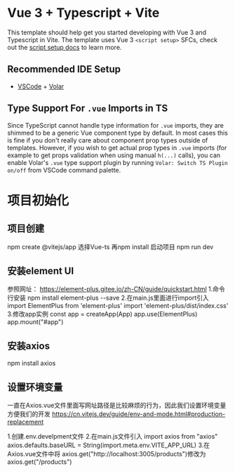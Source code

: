 # Vue 3 + Typescript + Vite

This template should help get you started developing with Vue 3 and Typescript in Vite. The template uses Vue 3 `<script setup>` SFCs, check out the [script setup docs](https://v3.vuejs.org/api/sfc-script-setup.html#sfc-script-setup) to learn more.

## Recommended IDE Setup

- [VSCode](https://code.visualstudio.com/) + [Volar](https://marketplace.visualstudio.com/items?itemName=johnsoncodehk.volar)

## Type Support For `.vue` Imports in TS

Since TypeScript cannot handle type information for `.vue` imports, they are shimmed to be a generic Vue component type by default. In most cases this is fine if you don't really care about component prop types outside of templates. However, if you wish to get actual prop types in `.vue` imports (for example to get props validation when using manual `h(...)` calls), you can enable Volar's `.vue` type support plugin by running `Volar: Switch TS Plugin on/off` from VSCode command palette.

# 项目初始化
## 项目创建
npm create @vitejs/app
选择Vue-ts
再npm install
启动项目
npm run dev

## 安装element UI
参照网址：
https://element-plus.gitee.io/zh-CN/guide/quickstart.html
1.命令行安装
npm install element-plus --save
2.在main.js里面进行import引入
import ElementPlus from 'element-plus'
import 'element-plus/dist/index.css'
3.修改app实例
const app = createApp(App)
app.use(ElementPlus)
app.mount("#app")

## 安装axios
npm install axios

## 设置环境变量
一直在Axios.vue文件里面写网址路径是比较麻烦的行为，因此我们设置环境变量方便我们的开发
https://cn.vitejs.dev/guide/env-and-mode.html#production-replacement

1.创建.env.develpment文件
2.在main.js文件引入
import axios from "axios"
axios.defaults.baseURL = String(import.meta.env.VITE_APP_URL)
3.在Axios.vue文件中将
 axios.get("http://localhost:3005/products")修改为
  axios.get("/products")
